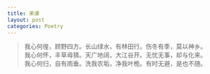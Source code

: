 ```yaml
---
title: 来谏
layout: post
categories: Poetry
---
```

>我心何徨，顾野四方。长山绿水，有林田行。伤冬有季，莫以神乡。<br>我心何怀，丰草毋猜。天广地阔，大江谷开。无忧无事，却与化来。<br>我心何归，自有雨垂。洗我农垢，净我叶桅。有时无避，是也不随。